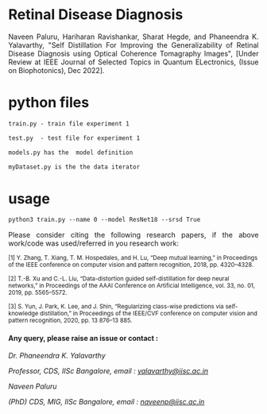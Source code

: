 # Retinal Disease Diagnosis        
<p align="justify" markdown="1">
Naveen Paluru, Hariharan Ravishankar, Sharat Hegde, and Phaneendra K. Yalavarthy, "Self Distillation For Improving the Generalizability of Retinal Disease Diagnosis using Optical Coherence Tomagraphy Images", [Under Review at IEEE Journal of Selected Topics in Quantum ELectronics, (Issue on Biophotonics), Dec 2022]. 
</p>

# python files

```md
train.py - train file experiment 1

test.py  - test file for experiment 1

models.py has the  model definition 

myDataset.py is the the data iterator

```

# usage

```md
python3 train.py --name 0 --model ResNet18 --srsd True

```



<p align="justify" markdown="1">
Please consider citing the following research papers, if the above work/code was used/referred in you research work:

<sup> [1] Y. Zhang, T. Xiang, T. M. Hospedales, and H. Lu, “Deep mutual learning,” in Proceedings of the IEEE conference on computer vision
and pattern recognition, 2018, pp. 4320–4328. </sub>

<sup> [2] T.-B. Xu and C.-L. Liu, “Data-distortion guided self-distillation for deep neural networks,” in Proceedings of the AAAI Conference on Artificial Intelligence, vol. 33, no. 01, 2019, pp. 5565–5572. </sub>

<sup> [3] S. Yun, J. Park, K. Lee, and J. Shin, “Regularizing class-wise predictions via self-knowledge distillation,” in Proceedings of the IEEE/CVF conference on computer vision and pattern recognition, 2020, pp. 13 876–13 885.  </sub>

</p>

#### Any query, please raise an issue or contact :

*Dr. Phaneendra  K. Yalavarthy* 

*Professor, CDS, IISc Bangalore, email : yalavarthy@iisc.ac.in*

*Naveen Paluru*

*(PhD) CDS, MIG, IISc Bangalore,  email : naveenp@iisc.ac.in*
